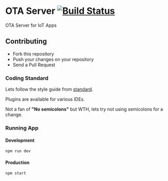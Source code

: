 # OTA Server [![Build Status](https://travis-ci.org/zoomHKG/ota-server.svg?branch=master)](https://travis-ci.org/zoomHKG/ota-server)

OTA Server for IoT Apps

## Contributing

* Fork this repository
* Push your changes on your repository
* Send a Pull Request

### Coding Standard

Lets follow the style guide from [standard](https://github.com/standard/standard#standardjs-the-rules).

Plugins are available for various IDEs.

Not a fan of **"No semicolons"** but WTH, lets try not using semicolons for a change.

### Running App

#### Development

```shell
npm run dev
```

#### Production

```shell
npm start
```
